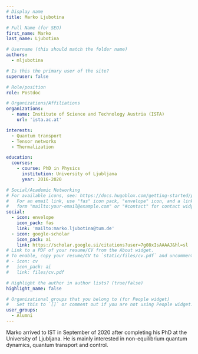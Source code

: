 ```yaml
---
# Display name
title: Marko Ljubotina

# Full Name (for SEO)
first_name: Marko
last_name: Ljubotina

# Username (this should match the folder name)
authors:
  - mljubotina

# Is this the primary user of the site?
superuser: false

# Role/position
role: Postdoc

# Organizations/Affiliations
organizations:
  - name: Institute of Science and Technology Austria (ISTA)
    url: 'ista.ac.at'

interests:
  - Quantum transport
  - Tensor networks
  - Thermalization

education:
  courses:
    - course: PhD in Physics
      institution: University of Ljubljana 
      year: 2016-2020

# Social/Academic Networking
# For available icons, see: https://docs.hugoblox.com/getting-started/page-builder/#icons
#   For an email link, use "fas" icon pack, "envelope" icon, and a link in the
#   form "mailto:your-email@example.com" or "#contact" for contact widget.
social:
  - icon: envelope
    icon_pack: fas
    link: 'mailto:marko.ljubotina@tum.de'
  - icon: google-scholar
    icon_pack: ai
    link: https://scholar.google.si/citations?user=7g08xIsAAAAJ&hl=sl
# Link to a PDF of your resume/CV from the About widget.
# To enable, copy your resume/CV to `static/files/cv.pdf` and uncomment the lines below.
# - icon: cv
#   icon_pack: ai
#   link: files/cv.pdf

# Highlight the author in author lists? (true/false)
highlight_name: false

# Organizational groups that you belong to (for People widget)
#   Set this to `[]` or comment out if you are not using People widget.
user_groups:
  - Alumni
---
```


Marko arrived to IST in September of 2020 after completing his PhD at the University of Ljubljana. He is mainly interested in non-equilibrium quantum dynamics, quantum transport and control.


